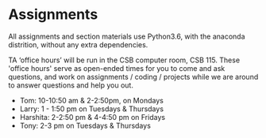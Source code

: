 # Assignments

All assignments and section materials use Python3.6, with the anaconda distrition, without any extra dependencies. 


TA ‘office hours’ will be run in the CSB computer room, CSB 115. These 'office hours' serve as open-ended times for you to come and ask questions, and work on assignments / coding / projects while we are around to answer questions and help you out. 

  - Tom:		    10-10:50 am & 2-2:50pm, on Mondays 
  - Larry:		  1 - 1:50 pm on Tuesdays & Thursdays
  - Harshita: 	2-2:50 pm & 4-4:50 pm on Fridays
  - Tony: 		  2-3 pm on Tuesdays & Thursdays
